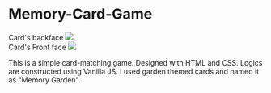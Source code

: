# Memory-Card-Game
Card's backface
<img src='back-face.jpg'/>
</br>
Card's Front face
<img src='front-face.jpg'/>

This is a simple card-matching game. Designed with HTML and CSS. Logics are constructed using Vanilla JS. 
I used garden themed cards and named it as "Memory Garden".
